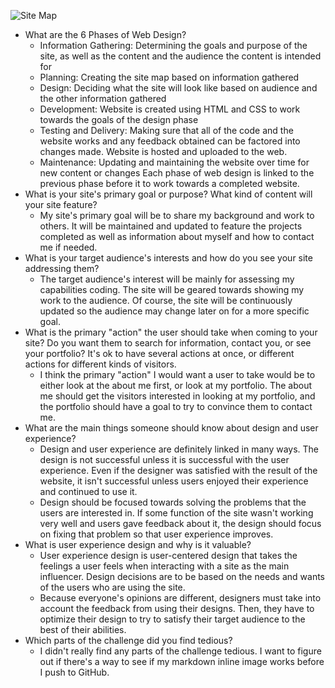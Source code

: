 ![Site Map](/week-2/imgs/site_map.jpg)

* What are the 6 Phases of Web Design?
  - Information Gathering: Determining the goals and purpose of the site, as well as the content and the audience the content is intended for
  - Planning: Creating the site map based on information gathered
  - Design: Deciding what the site will look like based on audience and the other information gathered
  - Development: Website is created using HTML and CSS to work towards the goals of the design phase
  - Testing and Delivery: Making sure that all of the code and the website works and any feedback obtained can be factored into changes made. Website is hosted and uploaded to the web.
  - Maintenance: Updating and maintaining the website over time for new content or changes
  Each phase of web design is linked to the previous phase before it to work towards a completed website.
* What is your site's primary goal or purpose? What kind of content will your site feature?
  - My site's primary goal will be to share my background and work to others. It will be maintained and updated to feature the projects completed as well as information about myself and how to contact me if needed.
* What is your target audience's interests and how do you see your site addressing them?
  - The target audience's interest will be mainly for assessing my capabilities coding. The site will be geared towards showing my work to the audience. Of course, the site will be continuously updated so the audience may change later on for a more specific goal.
* What is the primary "action" the user should take when coming to your site? Do you want them to search for information, contact you, or see your portfolio? It's ok to have several actions at once, or different actions for different kinds of visitors.
  - I think the primary "action" I would want a user to take would be to either look at the about me first, or look at my portfolio. The about me should get the visitors interested in looking at my portfolio, and the portfolio should have a goal to try to convince them to contact me.
* What are the main things someone should know about design and user experience?
  - Design and user experience are definitely linked in many ways. The design is not successful unless it is successful with the user experience. Even if the designer was satisfied with the result of the website, it isn't successful unless users enjoyed their experience and continued to use it.
  - Design should be focused towards solving the problems that the users are interested in. If some function of the site wasn't working very well and users gave feedback about it, the design should focus on fixing that problem so that user experience improves.
* What is user experience design and why is it valuable?
  - User experience design is user-centered design that takes the feelings a user feels when interacting with a site as the main influencer. Design decisions are to be based on the needs and wants of the users who are using the site.
  - Because everyone's opinions are different, designers must take into account the feedback from using their designs. Then, they have to optimize their design to try to satisfy their target audience to the best of their abilities.
* Which parts of the challenge did you find tedious?
  - I didn't really find any parts of the challenge tedious. I want to figure out if there's a way to see if my markdown inline image works before I push to GitHub.